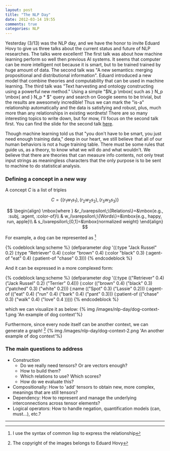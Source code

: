 ```yaml
---
layout: post
title: "The NLP Day"
date: 2012-03-14 19:55
comments: true
categories: NLP
---
```


Yesterday (3/13) was the NLP day, and we have the honor to invite Eduard Hovy to
give us three talks about the current status and future of NLP researches.
The talks were excellent! The first talk was about how machine learning perform
so well then previous AI systems. It seems that computer can be more intelligent
not because it is smart, but to be trained trained by huge amount of data. The
second talk was "A new semantics: merging propositional and distributional
information". Eduard introduced a new model that combine theories and
computability that can be used in machine learning. The third talk was "Text
harvesting and ontology constructing using a powerful new method." Using a
simple "$N_p \mbox{ such as } N_p \mbox{ and } N_p * $" query and search on Google
seems to be trivial, but the results are awesomely incredible! Thus we can mark
the "is-a" relationship automatically and the data is satisfying and robust,
plus, much more than any relationships in existing wordnets! There are so many
interesting topics to write down, but for mow, I'll focus on the second talk
first. You can find the slide for the second talk 
[here](http://projects.ict.usc.edu/rwt2011/presentations/hovy.pdf).

Though machine learning told us that "you don't have to be smart, you just need
enough training data," deep in our heart, we still believe that all of our human
behaviors is not a huge training table. There must be some rules that guide us,
as a theory, to know what we will do and what wouldn't. We believe that there
are theories that can measure info contents, not only treat input strings as
meaningless characters that the only purpose is to be sent to machine to do
statistical analysis.

### Defining a concept in a new way

A concept $C$ is a list of triples

$$
C=\left\{(r_1w_1s_1),(r_2w_2s_2),(r_3w_3s_3)\right\}
$$

$$
\begin{align}
\mbox{where } &r_i\varepsilon\;\{Relations\}=&\mbox{e.g., :subj, :agent, :color-of}\\
& w_i\varepsilon\;\{Words\}=&\mbox{e.g., happy, run, apple}\\
& s_i\varepsilon\;[0,1]=&\mbox{normalized weight}
\end{align}
$$

For example, a dog can be represented as [^1]

{% codeblock lang:scheme %}
(defparameter *dog*
  '((:type "Jack Russel" 0.2)
    (:type "Retriever" 0.4)
    (:color "brown" 0.4)
    (:color "black" 0.3)
    (:agent-of "eat" 0.4)
    (:patient-of "chase" 0.3)))
{% endcodeblock %}

And it can be expressed in a more complexed form:

{% codeblock lang:scheme %}
(defparameter *dog*
  '((:type (("Retriever" 0.4) ("Jack Russel" 0.2) ("Terrier" 0.4)))
    (:color (("brown" 0.4) ("black" 0.3) ("patched" 0.3) ("white" 0.2)))
    (:name (("Spot" 0.3) ("Lassie" 0.2)))
    (:agent-of (("eat" 0.4) ("run" 0.4) ("bark" 0.4) ("pant" 0.3)))
    (:patient-of (("chase" 0.3) ("walk" 0.4) ("love" 0.4 )))))
{% endcodeblock %}

which we can visualize it as below:
{% img /images/nlp-day/dog-context-1.png 'An example of dog context'%}

Furthermore, since every node itself can be another context, we can generate a
graph! [^2]
{% img /images/nlp-day/dog-context-2.png 'An another example of dog context'%}

### The main questions to address

* Construction
  - Do we really need tensors? Or are vectors enough?
  - How to build them?
  - Which relations to use? Which scores?
  - How do we evaluate this?
* Compositionally: How to 'add' tensors to obtain new, more complex, meanings
  that are still tensors?
* Dependency: How to represent and manage the underlying interconnections across
  tensor elements?
* Logical operators: How to handle negation, quantification models (can,
  must...), etc.?


* * *

[^1]: I use the syntax of common lisp to express the relationship
[^2]: The copyright of the images belongs to Eduard Hovy
